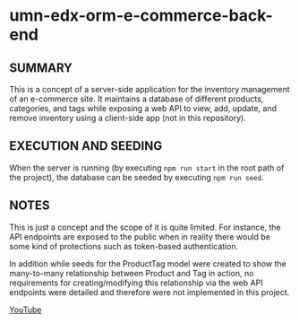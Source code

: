 # umn-edx-orm-e-commerce-back-end

## SUMMARY
This is a concept of a server-side application for the inventory management of an e-commerce site.  It maintains a database of different products, categories, and tags while exposing a web API to view, add, update, and remove inventory using a client-side app (not in this repository).

## EXECUTION AND SEEDING
When the server is running (by executing `npm run start` in the root path of the project), the database can be seeded by executing `npm run seed`.

## NOTES
This is just a concept and the scope of it is quite limited.  For instance, the API endpoints are exposed to the public when in reality there would be some kind of protections such as token-based authentication.

In addition while seeds for the ProductTag model were created to show the many-to-many relationship between Product and Tag in action, no requirements for creating/modifying this relationship via the web API endpoints were detailed and therefore were not implemented in this project.

[YouTube](https://www.youtube.com/watch?v=vXJJThoRjDQ)
